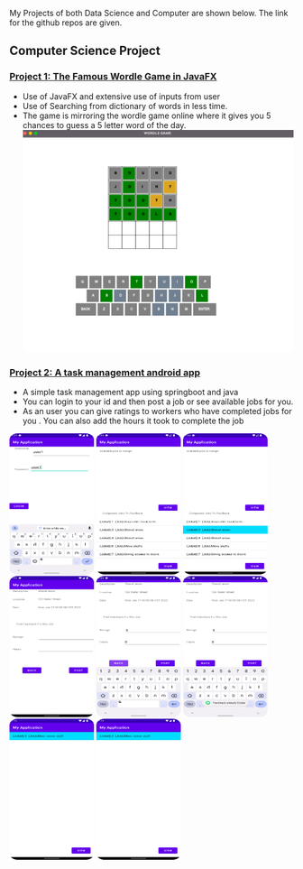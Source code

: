 My Projects of both Data Science and Computer are shown below. The link for the github repos are given. 
## Computer Science Project 
### [Project 1: The Famous Wordle Game in JavaFX](https://github.com/munimn/wordlegamejavafx) 

- Use of JavaFX and extensive use of inputs from user
- Use of Searching from dictionary of words in less time.
- The game is mirroring the wordle game online where it gives you 5 chances to guess a 5 letter word of the day. 
![](wordlegame.png)

### [Project 2: A task management android app](https://github.com/munimn/Android_task_management_app) 

- A simple task management app using springboot and java 
- You can login to your id and then post a job or see available jobs for you. 
- As an user you can give ratings to workers who have completed jobs for you . You can also add the hours it took to complete the job


<img src="android1.png" alt="android1" width="150" height="250"/>

<img src="android2.png" alt="android2" width="150" height="250"/>

<img src="android3.png" alt="android3" width="150" height="250"/>

<img src="android4.png" alt="android4" width="150" height="250"/>

<img src="android5.png" alt="android5" width="150" height="250"/>

<img src="android6.png" alt="android6" width="150" height="250"/>

<img src="android7.png" alt="android8" width="150" height="250"/>

<img src="android7.png" alt="android8" width="150" height="250"/>

